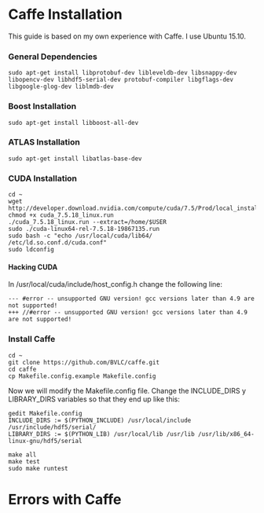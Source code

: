 # Caffe Installation

This guide is based on my own experience with Caffe. I use Ubuntu 15.10.

### General Dependencies

	sudo apt-get install libprotobuf-dev libleveldb-dev libsnappy-dev libopencv-dev libhdf5-serial-dev protobuf-compiler libgflags-dev libgoogle-glog-dev liblmdb-dev

### Boost Installation

	sudo apt-get install libboost-all-dev

### ATLAS Installation

	sudo apt-get install libatlas-base-dev

### CUDA Installation

```
cd ~
wget http://developer.download.nvidia.com/compute/cuda/7.5/Prod/local_installers/cuda_7.5.18_linux.run
chmod +x cuda_7.5.18_linux.run
./cuda_7.5.18_linux.run --extract=/home/$USER
sudo ./cuda-linux64-rel-7.5.18-19867135.run
sudo bash -c "echo /usr/local/cuda/lib64/  /etc/ld.so.conf.d/cuda.conf"
sudo ldconfig
```

#### Hacking CUDA

In /usr/local/cuda/include/host_config.h change the following line:

```
--- #error -- unsupported GNU version! gcc versions later than 4.9 are not supported!
+++ //#error -- unsupported GNU version! gcc versions later than 4.9 are not supported!
```

### Install Caffe

```
cd ~
git clone https://github.com/BVLC/caffe.git
cd caffe
cp Makefile.config.example Makefile.config
```

Now we will modify the Makefile.config file. Change the INCLUDE_DIRS y LIBRARY_DIRS variables so that they end up like this:

```
gedit Makefile.config
INCLUDE_DIRS := $(PYTHON_INCLUDE) /usr/local/include /usr/include/hdf5/serial/
LIBRARY_DIRS := $(PYTHON_LIB) /usr/local/lib /usr/lib /usr/lib/x86_64-linux-gnu/hdf5/serial
```

```
make all
make test
sudo make runtest
```

# Errors with Caffe
